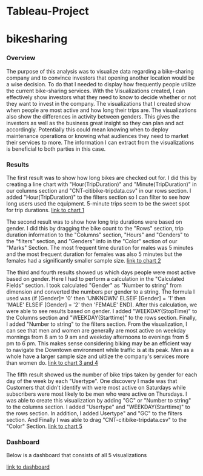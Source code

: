 # Tableau-Project

# bikesharing
### Overview
The purpose of this analysis was to visualize data regarding a bike-sharing company and to convince investors that opening another location would be a wise decision. To do that I needed to display how frequently people utilize the current bike-sharing services. With the Visualizations created, I can effectively show investors what they need to know to decide whether or not they want to invest in the company. The visualizations that I created show when people are most active and how long their trips are. The visualizations also show the differences in activity between genders. This gives the investors as well as the business great insight so they can plan and act accordingly. Potentially this could mean knowing when to deploy maintenance operations or knowing what audiences they need to market their services to more. The information I can extract from the visualizations is beneficial to both parties in this case.


### Results
The first result was to show how long bikes are checked out for. I did this by creating a line chart with "Hour(TripDuration)" and "Minute(TripDuration)" in our columns section and "CNT-citibike-tripdata.csv" in our rows section. I added "Hour(TripDuration)" to the filters section so I can filter to see how long users used the equipment. 5-minute trips seem to be the sweet spot for trip durations.
[link to chart 1](https://public.tableau.com/app/profile/brenton.ervin/viz/checktimes/CheckoutTimesforUsers?publish=yes)

The second result was to show how long trip durations were based on gender. I did this by dragging the bike count to the "Rows" section, trip duration information to the "Columns" section, "Hours" and "Genders" to the "filters" section, and "Genders" info in the "Color" section of our "Marks" Section. The most frequent time duration for males was 5 minutes and the most frequent duration for females was also 5 minutes but the females had a significantly smaller sample size. 
[link to chart 2](https://public.tableau.com/app/profile/brenton.ervin/viz/checktimesbygender/CheckoutTimesbyGender)

The third and fourth results showed us which days people were most active based on gender. Here I had to perform a calculation in the "Calculated Fields" section. I took calculated "Gender" as "Number to string" from dimension and converted the numbers per gender to a string. The formula I used was (if [Gender]= '0' then 'UNKNOWN' ELSEIF [Gender] = '1' then 'MALE' ELSEIF [Gender] = '2' then 'FEMALE' END). After this calculation, we were able to see results based on gender. I added "WEEKDAY(StopTime)" to the Columns section and "WEEKDAY(Starttime)" to the rows section. Finally, I added "Number to string" to the filters section. From the visualization, I can see that men and women are generally are most active on weekday mornings from 8 am to 9 am and weekday afternoons to evenings from 5 pm to 6 pm. This makes sense considering biking may be an efficient way to navigate the Downtown environment while traffic is at its peak. Men as a whole have a larger sample size and uitlize the company's services more than women do.
[link to chart 3 and 4](https://public.tableau.com/app/profile/brenton.ervin/viz/tripsbyweekdayhrgender/TripsbyweekdayhrGender)

The fifth result showed us the number of bike trips taken by gender for each day of the week by each "Usertype". One discovery I made was that Customers that didn't identify with were most active on Saturdays while subscribers were most likely to be men who were active on Thursdays. I was able to create this visualization by adding "GC" or "Number to string" to the columns section. I added "Usertype" and "WEEKDAY(Starttime)" to the rows section. In addition, I added Usertype" and "GC" to the filters section. And Finally I was able to drag "CNT-citibike-tripdata.csv" to the "Color" Section.
[link to chart 5](https://public.tableau.com/app/profile/brenton.ervin/viz/userTripsbygenderbyweekday/UserTripsbyGenderbyweekday)

### Dashboard
Below is a dashboard that consists of all 5 visualizations

[link to dashboard](https://public.tableau.com/app/profile/brenton.ervin/viz/Dashboard1_16717560803090/Dashboard1)
